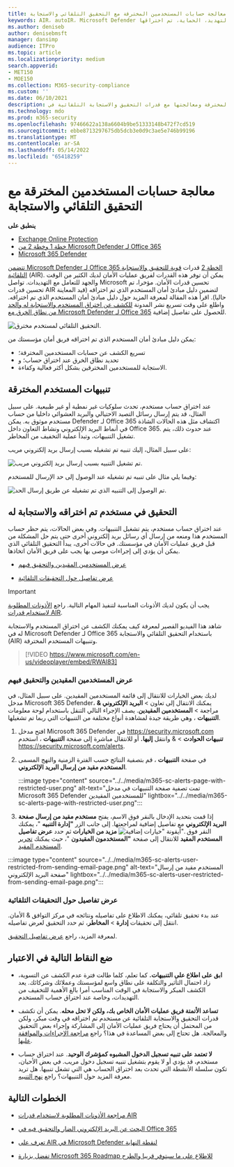 ```yaml
---
title: معالجة حسابات المستخدمين المخترقة مع التحقيق التلقائي والاستجابة
keywords: AIR، autoIR، Microsoft Defender لنقطة النهاية، تلقائي، التحقيق، الاستجابة، المعالجة، التهديدات، المتقدمة، التهديد، الحماية، تم اختراقها
ms.author: deniseb
author: denisebmsft
manager: dansimp
audience: ITPro
ms.topic: article
ms.localizationpriority: medium
search.appverid:
- MET150
- MOE150
ms.collection: M365-security-compliance
ms.custom: ''
ms.date: 06/10/2021
description: تعرف على كيفية تسريع عملية الكشف عن حسابات المستخدمين المخترقة ومعالجتها مع قدرات التحقيق والاستجابة التلقائية في Microsoft Defender لـ Office 365 الخطة 2.
ms.technology: mdo
ms.prod: m365-security
ms.openlocfilehash: 97466622a138a6604b9be51333148b472f7cd519
ms.sourcegitcommit: ebbe8713297675db5dcb3e0d9c3ae5e746b99196
ms.translationtype: MT
ms.contentlocale: ar-SA
ms.lasthandoff: 05/14/2022
ms.locfileid: "65418259"
---
```

# <a name="address-compromised-user-accounts-with-automated-investigation-and-response"></a>معالجة حسابات المستخدمين المخترقة مع التحقيق التلقائي والاستجابة

**ينطبق على**
- [Exchange Online Protection](exchange-online-protection-overview.md)
- [خطة 1 وخطة 2 من Microsoft Defender لـ Office 365](defender-for-office-365.md)
- [Microsoft 365 Defender](../defender/microsoft-365-defender.md)

[تتضمن Microsoft Defender لـ Office 365 الخطة 2](defender-for-office-365.md#microsoft-defender-for-office-365-plan-1-and-plan-2) قدرات [قوية للتحقيق والاستجابة التلقائية](office-365-air.md) (AIR). يمكن أن توفر هذه القدرات لفريق عمليات الأمان لديك الكثير من الوقت والجهد للتعامل مع التهديدات. تواصل Microsoft تحسين قدرات الأمان. مؤخرا، تم تحسين قدرات AIR لتضمين دليل مبادئ أمان المستخدم الذي تم اختراقه (قيد المعاينة حاليا). اقرأ هذه المقالة لمعرفة المزيد حول دليل مبادئ أمان المستخدم الذي تم اختراقه. واطلع على وقت تسريع نشر المدونة [للكشف عن اختراق المستخدم والاستجابة له والحد من نطاق الخرق مع Microsoft Defender لـ Office 365](https://techcommunity.microsoft.com/t5/Security-Privacy-and-Compliance/Speed-up-time-to-detect-and-respond-to-user-compromise-and-limit/ba-p/977053) للحصول على تفاصيل إضافية.

![التحقيق التلقائي لمستخدم مخترق.](/microsoft-365/media/office365atp-compduserinvestigation.jpg)

يمكن دليل مبادئ أمان المستخدم الذي تم اختراقه فريق أمان مؤسستك من:

- تسريع الكشف عن حسابات المستخدمين المخترقة؛
- تحديد نطاق الخرق عند اختراق حساب؛ و
- الاستجابة للمستخدمين المخترقين بشكل أكثر فعالية وكفاءة.

## <a name="compromised-user-alerts"></a>تنبيهات المستخدم المخترقة

عند اختراق حساب مستخدم، تحدث سلوكيات غير نمطية أو غير طبيعية. على سبيل المثال، قد يتم إرسال رسائل التصيد الاحتيالي والبريد العشوائي داخليا من حساب مستخدم موثوق به. يمكن Defender لـ Office 365 اكتشاف مثل هذه الحالات الشاذة في أنماط البريد الإلكتروني ونشاط التعاون داخل Office 365. عند حدوث ذلك، يتم تشغيل التنبيهات، وتبدأ عملية التخفيف من المخاطر.

على سبيل المثال، إليك تنبيه تم تشغيله بسبب إرسال بريد إلكتروني مريب:

![تم تشغيل التنبيه بسبب إرسال بريد إلكتروني مريب.](/microsoft-365/media/office365atp-suspiciousemailsendalert.jpg)

وفيما يلي مثال على تنبيه تم تشغيله عند الوصول إلى حد الإرسال للمستخدم:

![تم الوصول إلى التنبيه الذي تم تشغيله عن طريق إرسال الحد.](/microsoft-365/media/office365atp-sendinglimitreached.jpg)

## <a name="investigate-and-respond-to-a-compromised-user"></a>التحقيق في مستخدم تم اختراقه والاستجابة له

عند اختراق حساب مستخدم، يتم تشغيل التنبيهات. وفي بعض الحالات، يتم حظر حساب المستخدم هذا ومنعه من إرسال أي رسائل بريد إلكتروني أخرى حتى يتم حل المشكلة من قبل فريق عمليات الأمان في مؤسستك. في حالات أخرى، يبدأ التحقيق التلقائي الذي يمكن أن يؤدي إلى إجراءات موصى بها يجب على فريق الأمان اتخاذها.

- [عرض المستخدمين المقيدين والتحقيق فيهم](#view-and-investigate-restricted-users)

- [عرض تفاصيل حول التحقيقات التلقائية](#view-details-about-automated-investigations)

> [!IMPORTANT]
> يجب أن يكون لديك الأذونات المناسبة لتنفيذ المهام التالية. راجع [الأذونات المطلوبة لاستخدام قدرات AIR](office-365-air.md#required-permissions-to-use-air-capabilities).

شاهد هذا الفيديو القصير لمعرفة كيف يمكنك الكشف عن اختراق المستخدم والاستجابة له في Microsoft Defender لـ Office 365 باستخدام التحقيق التلقائي والاستجابة (AIR) وتنبيهات المستخدم المخترقة.
> [!VIDEO https://www.microsoft.com/en-us/videoplayer/embed/RWAl83]

### <a name="view-and-investigate-restricted-users"></a>عرض المستخدمين المقيدين والتحقيق فيهم

لديك بعض الخيارات للانتقال إلى قائمة المستخدمين المقيدين. على سبيل المثال، في مدخل Microsoft 365 Defender، يمكنك الانتقال إلى  تعاون \> **البريد الإلكتروني &** مراجعة \> **المستخدمين المقيدين**. يصف الإجراء التالي التنقل باستخدام لوحة معلومات **التنبيهات** ، وهي طريقة جيدة لمشاهدة أنواع مختلفة من التنبيهات التي ربما تم تشغيلها.

1. افتح مدخل Microsoft 365 Defender في <https://security.microsoft.com> **تنبيهات الحوادث** \> & وانتقل **إليها.** أو للانتقال مباشرة إلى صفحة **التنبيهات** ، استخدم <https://security.microsoft.com/alerts>.

2. في صفحة **التنبيهات** ، قم بتصفية النتائج حسب الفترة الزمنية والنهج المسمى **المستخدم مقيد من إرسال البريد الإلكتروني**.

   :::image type="content" source="../../media/m365-sc-alerts-page-with-restricted-user.png" alt-text="تمت تصفية صفحة التنبيهات في مدخل Microsoft 365 Defender للمستخدمين المقيدين" lightbox="../../media/m365-sc-alerts-page-with-restricted-user.png":::

3. إذا قمت بتحديد الإدخال بالنقر فوق الاسم، يفتح **مستخدم مقيد من إرسال صفحة البريد الإلكتروني** مع تفاصيل إضافية لمراجعتها. إلى جانب الزر **"إدارة التنبيه** "، يمكنك النقر فوق ![أيقونة "خيارات إضافية".](../../media/m365-cc-sc-more-actions-icon.png) **مزيد من الخيارات** ثم حدد **عرض تفاصيل المستخدم المقيد** للانتقال إلى صفحة **"المستخدمون المقيدون** "، حيث يمكنك [تحرير المستخدم المقيد](removing-user-from-restricted-users-portal-after-spam.md).

  :::image type="content" source="../../media/m365-sc-alerts-user-restricted-from-sending-email-page.png" alt-text="المستخدم مقيد من إرسال صفحة البريد الإلكتروني" lightbox="../../media/m365-sc-alerts-user-restricted-from-sending-email-page.png":::

### <a name="view-details-about-automated-investigations"></a>عرض تفاصيل حول التحقيقات التلقائية

عند بدء تحقيق تلقائي، يمكنك الاطلاع على تفاصيله ونتائجه في مركز التوافق & الأمان. انتقل إلى تحقيقات **إدارة** \> **المخاطر**، ثم حدد التحقيق لعرض تفاصيله.

لمعرفة المزيد، راجع [عرض تفاصيل التحقيق](air-view-investigation-results.md).

## <a name="keep-the-following-points-in-mind"></a>ضع النقاط التالية في الاعتبار

- **ابق على اطلاع على التنبيهات.** كما تعلم، كلما طالت فترة عدم الكشف عن التسوية، زاد احتمال التأثير والتكلفة على نطاق واسع لمؤسستك وعملائك وشركائك. يعد الكشف المبكر والاستجابة في الوقت المناسب أمرا بالغ الأهمية للتخفيف من التهديدات، وخاصة عند اختراق حساب المستخدم.

- **تساعد الأتمتة فريق عمليات الأمان الخاص بك، ولكن لا تحل محله**. يمكن أن تكشف قدرات التحقيق والاستجابة التلقائية عن مستخدم تم اختراقه في وقت مبكر، ولكن من المحتمل أن يحتاج فريق عمليات الأمان إلى المشاركة وإجراء بعض التحقيق والمعالجة. هل تحتاج إلى بعض المساعدة في هذا؟ راجع [مراجعة الإجراءات والموافقة عليها](air-review-approve-pending-completed-actions.md).

- **لا تعتمد على تنبيه تسجيل الدخول المشبوه كمؤشرك الوحيد**. عند اختراق حساب مستخدم، قد يؤدي أو لا يقوم بتشغيل تنبيه تسجيل دخول مريب. في بعض الأحيان، تكون سلسلة الأنشطة التي تحدث بعد اختراق الحساب هي التي تشغل تنبيها. هل تريد معرفة المزيد حول التنبيهات؟ راجع [نهج التنبيه](../../compliance/alert-policies.md).

## <a name="next-steps"></a>الخطوات التالية

- [مراجعة الأذونات المطلوبة لاستخدام قدرات AIR](office-365-air.md#required-permissions-to-use-air-capabilities)

- [البحث عن البريد الإلكتروني الضار والتحقيق فيه في Office 365](investigate-malicious-email-that-was-delivered.md)

- [تعرف على AIR في Microsoft Defender لنقطة النهاية](/windows/security/threat-protection/microsoft-defender-atp/automated-investigations)

- [تفضل بزيارة Microsoft 365 Roadmap للاطلاع على ما سيتوفر قريبا والطرح](https://www.microsoft.com/microsoft-365/roadmap?filters=)
